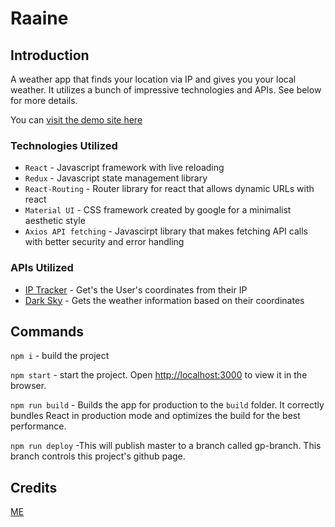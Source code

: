 # Raaine

## Introduction

A weather app that finds your location via IP and gives you your local weather. It utilizes a bunch of impressive technologies and APIs. See below for more details.

You can [visit the demo site here](https://eandrews737.github.io/Raaine-Weather-App/)

### Technologies Utilized

* `React` - Javascript framework with live reloading
* `Redux` - Javascript state management library
* `React-Routing` - Router library for react that allows dynamic URLs with react
* `Material UI` - CSS framework created by google for a minimalist aesthetic style
* `Axios API fetching` - Javascirpt library that makes fetching API calls with better security and error handling

### APIs Utilized

* [IP Tracker](http://ip-api.com/json) - Get's the User's coordinates from their IP
* [Dark Sky](https://darksky.net/dev) - Gets the weather information based on their coordinates

## Commands

`npm i` - build the project

`npm start` - start the project. Open [http://localhost:3000](http://localhost:3000) to view it in the browser.

`npm run build` - Builds the app for production to the `build` folder.
It correctly bundles React in production mode and optimizes the build for the best performance.

`npm run deploy` -This will publish master to a branch called gp-branch. This branch controls this project's github page.

## Credits

[ME](https://github.com/eandrews737)
